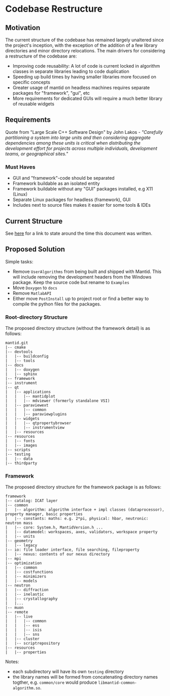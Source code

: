 # Codebase Restructure #

## Motivation ##

The current structure of the codebase has remained largely unaltered since the project's inception, with the exception of the addition of a few library directories and minor directory relocations. The main drivers for considering a restructure of the codebase are:

- Improving code reusability: A lot of code is current locked in algorithm classes in separate libraries leading to code duplication
- Speeding up build times by having smaller libraries more focused on specific concepts
- Greater usage of mantid on headless machines requires separate packages for "framework", "gui", etc
- More requirements for dedicated GUIs will require a much better library of reusable widgets

## Requirements ##

Quote from "Large Scale C++ Software Design" by John Lakos - *"Carefully partitioning a system into large units and then considering aggregate dependencies among these units is critical when distributing the development effort for projects across multiple individuals, development teams, or geographical sites."*

### Must Haves ###

- GUI and "framework"-code should be separated
- Framework buildable as an isolated entity
- Framework buildable without any "GUI" packages installed, e.g X11 (Linux)
- Separate Linux packages for headless (framework), GUI
- Includes next to source files makes it easier for some tools & IDEs


## Current Structure ##

See [here](https://github.com/mantidproject/mantid/tree/69588f49e31434895c656e097d41bbaf99c87dce) for a link to state around the time this document was written.

## Proposed Solution ##

Simple tasks:

- Remove `UserAlgorithms` from being built and shipped with Mantid. This will include removing the development headers from the Windows package. Keep the source code but rename to `Examples`
- Move `Doxygen` to `docs`
- Remove `MatlabAPI`
- Either move `PostInstall` up to project root or find a better way to compile the python files for the packages.

### Root-directory Structure ###

The proposed directory structure (without the framework detail) is as follows:

	mantid.git
	|-- cmake
	|-- devtools
	|   |-- buildconfig
	|   |-- tools
	|-- docs
	|   |-- doxygen
	|   |-- sphinx
	|-- framework
	|-- instrument
	|-- qt
	|   |-- applications
	|   |   |-- mantidplot
	|   |   |-- mdviewer (formerly standalone VSI)
	|   |-- paraviewext
	|   |   |-- common
	|   |   |-- paraviewplugins
	|   |-- widgets
	|	|   |-- qtpropertybrowser
	|   |   |-- instrumentview
	|   |-- resources
	|-- resources
	|   |-- fonts
	|   |-- images
	|-- scripts
	|-- testing
	|   |-- data
	|-- thirdparty

### Framework ###

The proposed directory structure for the framework package is as follows:

	framework
	|-- catalog: ICAT layer
	|-- common
	|   |-- algorithm: algorithm interface + impl classes (dataprocessor), property manager, basic properties
	|   |-- constants: maths: e.g. 2*pi, physical: hbar, neutronic: neutron mass
	|   |-- core: System.h, MantidVersion.h ...
	|   |-- datamodel: workspaces, axes, validators, workspace property
	|   |-- units
	|-- geometry
	|   |-- legacy
	|-- io: file loader interface, file searching, fileproperty
	|   |-- nexus: contents of our nexus directory
	|-- mpi
	|-- optimization
	|   |-- common
	|   |-- costfunctions
	|   |-- minimizers
	|   |-- models
	|-- neutron
	|   |-- diffraction
	|   |-- inelastic
	|   |-- crystallography
	|   |...
	|-- muon
	|-- remote
	|   |-- live
	|   |   |-- common
	|   |   |-- ess
	|   |   |-- isis
	|   |   |-- sns
	|   |-- cluster
	|   |-- scriptrepository
	|-- resources
	|   |-- properties

Notes:

- each subdirectory will have its own `testing` directory
- the library names will be formed from concatenating directory names togther, e.g. `common/core` would produce `libmantid-common-algorithm.so`.
